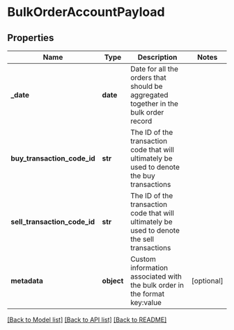 # BulkOrderAccountPayload

## Properties
Name | Type | Description | Notes
------------ | ------------- | ------------- | -------------
**_date** | **date** | Date for all the orders that should be aggregated together in the bulk order record | 
**buy_transaction_code_id** | **str** | The ID of the transaction code that will ultimately be used to denote the buy transactions | 
**sell_transaction_code_id** | **str** | The ID of the transaction code that will ultimately be used to denote the sell transactions | 
**metadata** | **object** | Custom information associated with the bulk order in the format key:value | [optional] 

[[Back to Model list]](../README.md#documentation-for-models) [[Back to API list]](../README.md#documentation-for-api-endpoints) [[Back to README]](../README.md)


